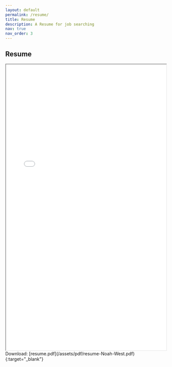 ```yaml
---
layout: default
permalink: /resume/
title: Resume
description: A Resume for job searching
nav: true
nav_order: 3
---
```

## Resume
<iframe src="{{ site.url }}{{ site.baseurl }}/assets/pdf/resume-Noah-West.pdf" width="100%" height="900"></iframe>
Download: [resume.pdf](/assets/pdf/resume-Noah-West.pdf){:target="_blank"}
